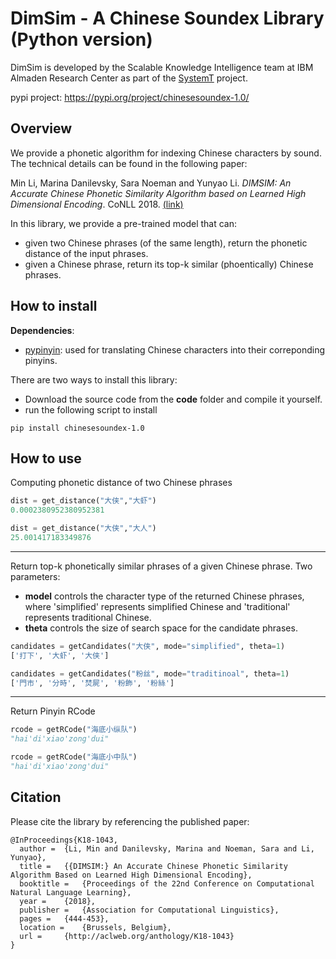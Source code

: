 # DimSim - A Chinese Soundex Library (Python version) 

DimSim is developed by the Scalable Knowledge Intelligence team at IBM Almaden Research Center as part of the [SystemT](https://researcher.watson.ibm.com/researcher/view_group.php?id=1264) project. 

pypi project: https://pypi.org/project/chinesesoundex-1.0/

## Overview
We provide a phonetic algorithm for indexing Chinese characters by sound. The technical details can be found in the following paper:

Min Li, Marina Danilevsky, Sara Noeman and Yunyao Li. *DIMSIM: An Accurate Chinese Phonetic Similarity Algorithm based on Learned High Dimensional Encoding*. CoNLL 2018. [(link)](http://aclweb.org/anthology/K18-1043)

In this library, we provide a pre-trained model that can:
- given two Chinese phrases (of the same length), return the phonetic distance of the input phrases.
- given a Chinese phrase, return its top-k similar (phoentically) Chinese phrases.



## How to install

**Dependencies**:
- [pypinyin](https://github.com/mozillazg/python-pinyin): used for translating Chinese characters into their correponding pinyins. 

There are two ways to install this library:
- Download the source code from the **code** folder and compile it yourself.
- run the following script to install
```shell
pip install chinesesoundex-1.0
```

## How to use

Computing phonetic distance of two Chinese phrases
```python
dist = get_distance("大侠","大虾")
0.0002380952380952381

dist = get_distance("大侠","大人")
25.001417183349876
```
***
Return top-k phonetically similar phrases of a given Chinese phrase. Two parameters:
- **model** controls the character type of the returned Chinese phrases, where 'simplified' represents simplified Chinese and 'traditional' represents traditional Chinese.
- **theta** controls the size of search space for the candidate phrases.
```python
candidates = getCandidates("大侠", mode="simplified", theta=1)
['打下', '大虾', '大侠']

candidates = getCandidates("粉丝", mode="traditinoal", theta=1)
['門市', '分時', '焚屍', '粉飾', '粉絲']
```

***
Return Pinyin RCode 
```python
rcode = getRCode("海底小纵队")
"hai'di'xiao'zong'dui"

rcode = getRCode("海底小中队")
"hai'di'xiao'zong'dui"
```

## Citation

Please cite the library by referencing the published paper:
```
@InProceedings{K18-1043,
  author = 	{Li, Min and Danilevsky, Marina and Noeman, Sara and Li, Yunyao},
  title = 	{{DIMSIM:} An Accurate Chinese Phonetic Similarity Algorithm Based on Learned High Dimensional Encoding},
  booktitle = 	{Proceedings of the 22nd Conference on Computational Natural Language Learning},
  year = 	{2018},
  publisher = 	{Association for Computational Linguistics},
  pages = 	{444-453},
  location = 	{Brussels, Belgium},
  url = 	{http://aclweb.org/anthology/K18-1043}
}
```
